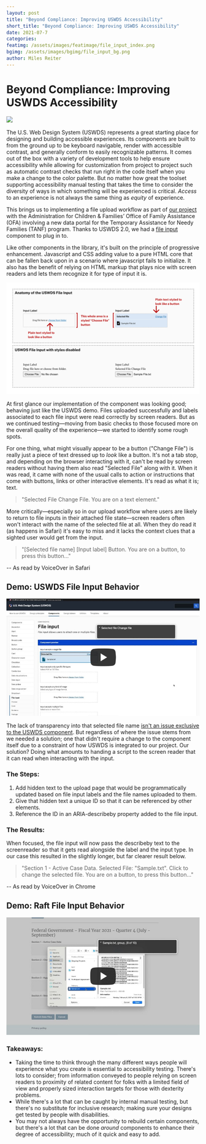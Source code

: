 ```yaml
---
layout: post
title: "Beyond Compliance: Improving USWDS Accessibility"
short_title: "Beyond Compliance: Improving USWDS Accessibility"
date: 2021-07-7
categories:
featimg: /assets/images/featimage/file_input_index.png
bgimg: /assets/images/bgimg/file_input_bg.png
author: Miles Reiter
---
```


# Beyond Compliance: Improving USWDS Accessibility
![](https://i.imgur.com/zDrLa87.png)

The U.S. Web Design System (USWDS) represents a great starting place for designing and building accessible experiences. Its components are built to from the ground up to be keyboard navigable, render with accessible contrast, and  generally conform to easily recognizable patterns. It comes out of the box with a variety of development tools to help ensure accessibility while allowing for customization from project to project such as automatic contrast checks that run right in the code itself when you make a change to the color palette. But no matter how great the toolset supporting accessibility manual testing that takes the time to consider the diversity of ways in which something will be experienced is critical. *Access* to an experience is not always the same thing as *equity* of experience. 

This brings us to implementing a file upload workflow as part of [our project](https://goraft.tech/2021/03/08/18f-partners.html) with the Administration for Children & Families’ Office of Family Assistance (OFA) involving a new data portal for the Temporary Assistance for Needy Families (TANF) program. Thanks to USWDS 2.0, we had a [file input](https://designsystem.digital.gov/components/file-input/) component to plug in to. 

Like other components in the library, it's built on the principle of progressive enhancement. Javascript and CSS adding value to a pure HTML core that can be fallen back upon in a scenario where javascript fails to initialize. It also has the benefit of relying on HTML markup that plays nice with screen readers and lets them recognize it for type of input it is. 

![](/assets/images/file_input/anatomy.png)

At first glance our implementation of the component was looking good; behaving just like the USWDS demo. Files uploaded successfully and labels associated to each file input were read correctly by screen readers. But as we continued testing—moving from basic checks to those focused more on the overall quality of the experience—we started to identify some rough spots. 

For one thing, what might visually appear to be a button ("Change File") is really just a piece of text dressed up to *look* like a button. It's not a tab stop, and depending on the browser interacting with it, can't be read by screen readers without having them also read "Selected File" along with it. When it was read, it came with none of the usual calls to action or instructions that come with buttons, links or other interactive elements. It's read as what it is; text. 

> "Selected File Change File. You are on a text element."

More critically—especially so in our upload workflow where users are likely to return to file inputs in their attached file state—screen readers often won't interact with the name of the selected file at all. When they do read it (as happens in Safari) it's easy to miss and it lacks the context clues that a sighted user would get from the input. 

> "[Selected file name] [Input label] Button. You are on a button, to press this button..."

-- As read by VoiceOver in Safari


## Demo: USWDS File Input Behavior
[![USWDS File Input Behavior](/assets/images/file_input/USWDS_video_thumbnail.jpg)](https://youtu.be/Xw0IwOLZshM)

The lack of transparency into that selected file name [isn't an issue exclusive to the USWDS component](https://a11ysupport.io/tests/tech__html__input__input-file#assertion-html-input(type-file)_element-convey_change_in_value-). But regardless of where the issue stems from we needed a solution; one that didn't require a change to the component itself due to a constraint of how USWDS is integrated to our project. Our solution? Doing what amounts to handing a script to the screen reader that it can read when interacting with the input. 

### The Steps:

1. Add hidden text to the upload page that would be programmatically updated based on file input labels and the file names uploaded to them. 
2. Give that hidden text a unique ID so that it can be referenced by other elements. 
3. Reference the ID in an ARIA-describeby property added to the file input.

### The Results: 

When focused, the file input will now pass the describeby text to the screenreader so that it gets read alongside the label and the input type. In our case this resulted in the slightly longer, but far clearer result below. 

> "Section 1 - Active Case Data. Selected File: "Sample.txt". Click to change the selected file. You are on a button, to press this button..."

-- As read by VoiceOver in Chrome

## Demo: Raft File Input Behavior
[![Raft File Input Behavior](/assets/images/file_input/Raft_video_thumbnail.jpg)](https://youtu.be/JxjZYlkIZc0)

### Takeaways: 

- Taking the time to think through the many different ways people will experience what you create is essential to accessibility testing. There's lots to consider; from information conveyed to people relying on screen readers to proximity of related content for folks with a limited field of view and properly sized interaction targets for those with dexterity problems.
- While there's a lot that can be caught by internal manual testing, but there's no substitute for inclusive research; making sure your designs get tested by people with disabilities. 
- You may not always have the opportunity to rebuild certain components, but there's a lot that can be done *around* components to enhance their degree of accessibility; much of it quick and easy to add.